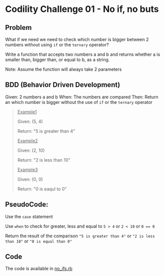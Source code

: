 # Codility Challenge 01 - No if, no buts

## Problem
What if we need we need to check which number is bigger between 2 numbers without using ```if``` or the ```ternary``` operator?

Write a function that accepts two numbers a and b and returns whether a is smaller than, bigger than, or equal to b, as a string.

Note: Assume the function will always take 2 parameters

## BDD (Behavior Driven Development)

Given: 2 numbers a and b
When: The numbers are compared
Then: Return an which number is bigger without the use of ```if``` or the ```ternary``` operator

><u>Example1</u>
>
>Given: (5, 4)
>
>Return: "5 is greater than 4"
>
><u>Example2</u>
>
>Given: (2, 10)
>
>Return: "2 is less than 10"
>
><u>Example3</u>
>
>Given: (0, 0)
>
>Return: "0 is eaqul to 0"

## PseudoCode:
Use the `case` statement

Use `when` to check for greater, less and equal to `5 > 4` or `2 < 10` or `0 == 0`

Return the result of the comparison `"5 is greater than 4"` or `"2 is less than 10"` or `"0 is equal than 0"` 

## Code
The code is available in [no_ifs.rb](https://github.com/mashm3ll0w/phase-3-codility-1/blob/main/no_ifs.rb)

